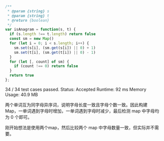 ```javascript
/**
 * @param {string} s
 * @param {string} t
 * @return {boolean}
 */
var isAnagram = function(s, t) {
  if (s.length !== t.length) return false
  const sm = new Map()
  for (let i = 0; i < s.length; i++) {
    sm.set(s[i], (sm.get(s[i]) || 0) + 1)
    sm.set(t[i], (sm.get(t[i]) || 0) - 1)
  }
  for (let [, count] of sm) {
    if (count !== 0) return false
  }
  return true
};
```

34 / 34 test cases passed.
Status: Accepted
Runtime: 92 ms
Memory Usage: 40.9 MB

两个单词互为同字母异序词，说明字母长度一致且字母个数一致。因此构建 Map，一单词遇到字母时增加，一单词遇到字母时减少，最后检测 map 中字母均为 0 个即可。

刚开始想法是使用两个map，然后比较两个 map 中字母数量一致，但实际并不需要。